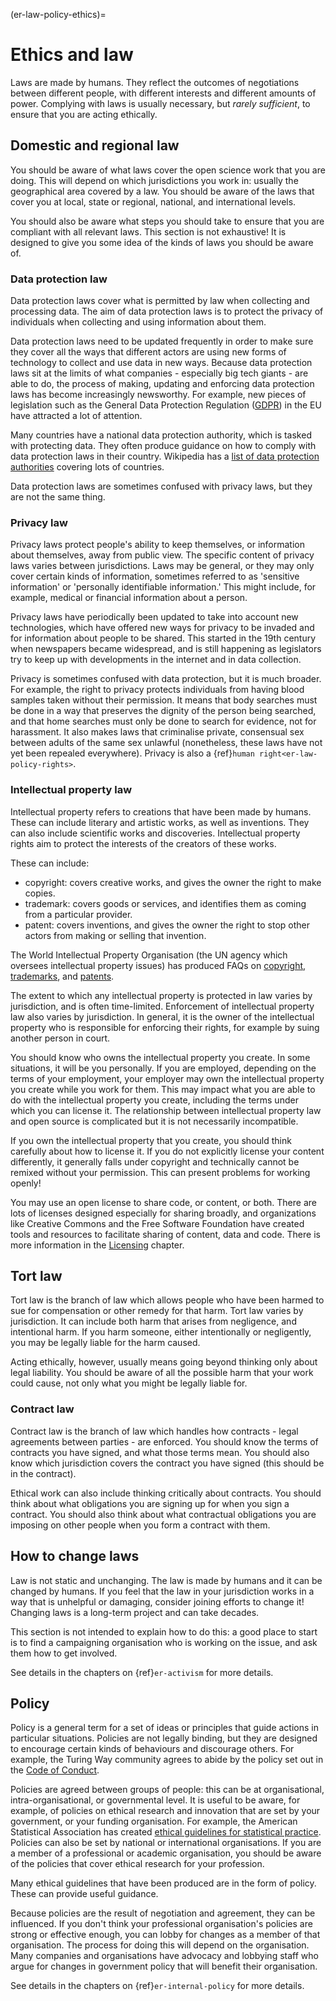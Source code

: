 (er-law-policy-ethics)=
# Ethics and law

Laws are made by humans.
They reflect the outcomes of negotiations between different people, with different interests and different amounts of power.
Complying with laws is usually necessary, but *rarely sufficient*, to ensure that you are acting ethically.

## Domestic and regional law

You should be aware of what laws cover the open science work that you are doing.
This will depend on which jurisdictions you work in: usually the geographical area covered by a law.
You should be aware of the laws that cover you at local, state or regional, national, and international levels.

You should also be aware what steps you should take to ensure that you are compliant with all relevant laws.
This section is not exhaustive!
It is designed to give you some idea of the kinds of laws you should be aware of.

### Data protection law

Data protection laws cover what is permitted by law when collecting and processing data.
The aim of data protection laws is to protect the privacy of individuals when collecting and using information about them.

Data protection laws need to be updated frequently in order to make sure they cover all the ways that different actors are using new forms of technology to collect and use data in new ways.
Because data protection laws sit at the limits of what companies - especially big tech giants - are able to do, the process of making, updating and enforcing data protection laws has become increasingly newsworthy.
For example, new pieces of legislation such as the General Data Protection Regulation ([GDPR](https://gdpr-info.eu/)) in the EU have attracted a lot of attention.

Many countries have a national data protection authority, which is tasked with protecting data.
They often produce guidance on how to comply with data protection laws in their country.
Wikipedia has a [list of data protection authorities](https://en.wikipedia.org/wiki/National_data_protection_authority) covering lots of countries.

Data protection laws are sometimes confused with privacy laws, but they are not the same thing.

### Privacy law

Privacy laws protect people's ability to keep themselves, or information about themselves, away from public view.
The specific content of privacy laws varies between jurisdictions.
Laws may be general, or they may only cover certain kinds of information, sometimes referred to as 'sensitive information' or 'personally identifiable information.'
This might include, for example, medical or financial information about a person.

Privacy laws have periodically been updated to take into account new technologies, which have offered new ways for privacy to be invaded and for information about people to be shared.
This started in the 19th century when newspapers became widespread, and is still happening as legislators try to keep up with developments in the internet and in data collection.

Privacy is sometimes confused with data protection, but it is much broader.
For example, the right to privacy protects individuals from having blood samples taken without their permission.
It means that body searches must be done in a way that preserves the dignity of the person being searched, and that home searches must only be done to search for evidence, not for harassment.
It also makes laws that criminalise private, consensual sex between adults of the same sex unlawful (nonetheless, these laws have not yet been repealed everywhere).
Privacy is also a {ref}`human right<er-law-policy-rights>`.

### Intellectual property law

Intellectual property refers to creations that have been made by humans.
These can include literary and artistic works, as well as inventions.
They can also include scientific works and discoveries.
Intellectual property rights aim to protect the interests of the creators of these works.

These can include:
- copyright: covers creative works, and gives the owner the right to make copies.
- trademark: covers goods or services, and identifies them as coming from a particular provider.
- patent: covers inventions, and gives the owner the right to stop other actors from making or selling that invention.

The World Intellectual Property Organisation (the UN agency which oversees intellectual property issues) has produced FAQs on [copyright](https://www.wipo.int/copyright/en/faq_copyright.html), [trademarks](https://www.wipo.int/trademarks/en/), and [patents](https://www.wipo.int/patents/en/faq_patents.html).

The extent to which any intellectual property is protected in law varies by jurisdiction, and is often time-limited.
Enforcement of intellectual property law also varies by jurisdiction.
In general, it is the owner of the intellectual property who is responsible for enforcing their rights, for example by suing another person in court.

You should know who owns the intellectual property you create.
In some situations, it will be you personally.
If you are employed, depending on the terms of your employment, your employer may own the intellectual property you create while you work for them.
This may impact what you are able to do with the intellectual property you create, including the terms under which you can license it.
The relationship between intellectual property law and open source is complicated but it is not necessarily incompatible.
<!--- Link to the activism chapter, section on advocating for open practice, when we've written it -->

If you own the intellectual property that you create, you should think carefully about how to license it.
If you do not explicitly license your content differently, it generally falls under copyright and technically cannot be remixed without your permission.
This can present problems for working openly!

You may use an open license to share code, or content, or both.
There are lots of licenses designed especially for sharing broadly, and organizations like Creative Commons and the Free Software Foundation have created tools and resources to facilitate sharing of content, data and code.
There is more information in the [Licensing](https://book.the-turing-way.org/reproducible-research/licensing.html) chapter.

## Tort law

Tort law is the branch of law which allows people who have been harmed to sue for compensation or other remedy for that harm.
Tort law varies by jurisdiction.
It can include both harm that arises from negligence, and intentional harm.
If you harm someone, either intentionally or negligently, you may be legally liable for the harm caused.

Acting ethically, however, usually means going beyond thinking only about legal liability.
You should be aware of all the possible harm that your work could cause, not only what you might be legally liable for.

### Contract law

Contract law is the branch of law which handles how contracts - legal agreements between parties - are enforced.
You should know the terms of contracts you have signed, and what those terms mean.
You should also know which jurisdiction covers the contract you have signed (this should be in the contract).

Ethical work can also include thinking critically about contracts.
You should think about what obligations you are signing up for when you sign a contract.
You should also think about what contractual obligations you are imposing on other people when you form a contract with them.

## How to change laws

Law is not static and unchanging.
The law is made by humans and it can be changed by humans.
If you feel that the law in your jurisdiction works in a way that is unhelpful or damaging, consider joining efforts to change it!
Changing laws is a long-term project and can take decades.

This section is not intended to explain how to do this: a good place to start is to find a campaigning organisation who is working on the issue, and ask them how to get involved.
<!--- edit this to refer to the activism chapter, when we have written it -->
See details in the chapters on {ref}`er-activism` for more details.

## Policy

Policy is a general term for a set of ideas or principles that guide actions in particular situations.
Policies are not legally binding, but they are designed to encourage certain kinds of behaviours and discourage others.
For example, the Turing Way community agrees to abide by the policy set out in the [Code of Conduct](https://book.the-turing-way.org/community-handbook/coc.html).

Policies are agreed between groups of people: this can be at organisational, intra-organisational, or governmental level.
It is useful to be aware, for example, of policies on ethical research and innovation that are set by your government, or your funding organisation.
For example, the American Statistical Association has created [ethical guidelines for statistical practice](https://www.amstat.org/ASA/Your-Career/Ethical-Guidelines-for-Statistical-Practice.aspx).
Policies can also be set by national or international organisations.
If you are a member of a professional or academic organisation, you should be aware of the policies that cover ethical research for your profession.

Many ethical guidelines that have been produced are in the form of policy.
These can provide useful guidance.

Because policies are the result of negotiation and agreement, they can be influenced.
If you don't think your professional organisation's policies are strong or effective enough, you can lobby for changes as a member of that organisation.
The process for doing this will depend on the organisation.
Many companies and organisations have advocacy and lobbying staff who argue for changes in government policy that will benefit their organisation.

See details in the chapters on {ref}`er-internal-policy` for more details.
